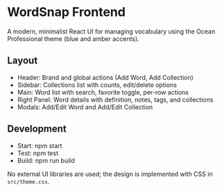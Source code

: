# WordSnap Frontend

A modern, minimalist React UI for managing vocabulary using the Ocean Professional theme (blue and amber accents).

## Layout

- Header: Brand and global actions (Add Word, Add Collection)
- Sidebar: Collections list with counts, edit/delete options
- Main: Word list with search, favorite toggle, per-row actions
- Right Panel: Word details with definition, notes, tags, and collections
- Modals: Add/Edit Word and Add/Edit Collection

## Development

- Start: npm start
- Test: npm test
- Build: npm run build

No external UI libraries are used; the design is implemented with CSS in `src/theme.css`.
